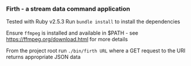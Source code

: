 ### Firth - a stream data command application

Tested with Ruby v2.5.3
Run `bundle install` to install the dependencies

Ensure `ffmpeg` is installed and available in $PATH - see https://ffmpeg.org/download.html for more details

From the project root run `./bin/firth URL` where a GET request to the URl returns appropriate JSON data
